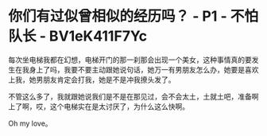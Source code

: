 # 你们有过似曾相似的经历吗？ - P1 - 不怕队长 - BV1eK411F7Yc

每次坐电梯我都在幻想，电梯开门的那一刹那会出现一个美女，这种事情真的要发生在我身上了吗，我要不要主动跟她说句话，她万一有男朋友怎么办，她要是喜欢上我，她男朋友肯定会打我，她是不是冲我撩头发了。

不管这么多了，我就跟她说我们是不是在那见过，会不会太土，土就土吧，准备啊上了啊，哎，这个电梯实在是太讨厌了，为什么这么快啊。

Oh my love。